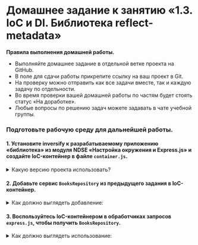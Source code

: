 # Домашнее задание к занятию «1.3. IoС и DI.  Библиотека reflect-metadata»

**Правила выполнения домашней работы.** 
* Выполняйте домашнее задание в отдельной ветке проекта на GitHub.
* В поле для сдачи работы прикрепите ссылку на ваш проект в Git.
* На проверку можно отправить как все задачи вместе, так и каждую задачу по отдельности. 
* Во время проверки вашей домашней работы по частям будет стоять статус «На доработке».
* Любые вопросы по решению задач можете задавать в чате учебной группы.

### Подготовьте рабочую среду для дальнейшей работы.

#### 1. Установите inversify к разрабатываемому приложению «библиотека» из модуля NDSE «Настройка окружения и Express.js» и создайте IoC-контейнер в файле `container.js`.

<details>
<summary>Какую версию проекта использовать?</summary>

Вы можете использовать любую версию проекта после [подключения mongodb](https://github.com/netology-code/ndse-homeworks/tree/master/011-mongo).
</details>

#### 2. Добавьте сервис `BooksRepository` из предыдущего задания в IoC-контейнер.

<details>
<summary>Как должно выглядеть добавление:</summary>
  
Сервис должен подключиться `.toSelf()` без использования дополнительного контракта.

```ts
container.bind(BooksRepository).toSelf()
```
</details>


#### 3. Воспользуйтесь IoC-контейнером в обработчиках запросов `express.js`, чтобы получить `BooksRepository`.
<details>
<summary>Как должно выглядеть использование:</summary>

```typescript

router.get(':id', async (req, res, next) => {
  const repo = container.get(BooksRepository);
  const book = await repo.getBook(req.params.id);
  res.json(book);
})
```

В примере для простоты опущены преобразования типов и обработка ошибок. 
</details>
